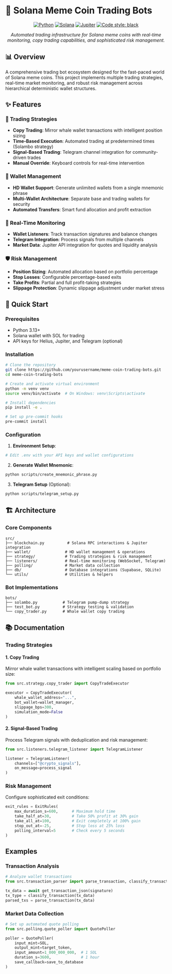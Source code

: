# 🚀 Solana Meme Coin Trading Bots

<div align="center">

[![Python](https://img.shields.io/badge/Python-3.13+-3776ab?style=for-the-badge&logo=python&logoColor=white)](https://python.org)
[![Solana](https://img.shields.io/badge/Solana-9945ff?style=for-the-badge&logo=solana&logoColor=white)](https://solana.com)
[![Jupiter](https://img.shields.io/badge/Jupiter-00D4AA?style=for-the-badge&logo=data:image/svg+xml;base64,PHN2ZyB3aWR0aD0iMjQiIGhlaWdodD0iMjQiIHZpZXdCb3g9IjAgMCAyNCAyNCIgZmlsbD0ibm9uZSIgeG1sbnM9Imh0dHA6Ly93d3cudzMub3JnLzIwMDAvc3ZnIj48cGF0aCBkPSJNMTIgMjJDMTcuNTIyOCAyMiAyMiAxNy41MjI4IDIyIDEyQzIyIDYuNDc3MTUgMTcuNTIyOCAyIDEyIDJDNi40NzcxNSAyIDIgNi40NzcxNSAyIDEyQzIgMTcuNTIyOCA2LjQ3NzE1IDIyIDEyIDIyWiIgZmlsbD0iIzAwRDRBQSIvPjwvc3ZnPg==)](https://jup.ag)
[![Code style: black](https://img.shields.io/badge/code%20style-black-000000.svg?style=for-the-badge)](https://github.com/psf/black)

*Automated trading infrastructure for Solana meme coins with real-time monitoring, copy trading capabilities, and sophisticated risk management.*

</div>

## 📊 Overview

A comprehensive trading bot ecosystem designed for the fast-paced world of Solana meme coins. This project implements multiple trading strategies, real-time market monitoring, and robust risk management across hierarchical deterministic wallet structures.



## ✨ Features

### 🤖 Trading Strategies
- **Copy Trading**: Mirror whale wallet transactions with intelligent position sizing
- **Time-Based Execution**: Automated trading at predetermined times (Solambo strategy)
- **Signal-Based Trading**: Telegram channel integration for community-driven trades
- **Manual Override**: Keyboard controls for real-time intervention

### 🔐 Wallet Management
- **HD Wallet Support**: Generate unlimited wallets from a single mnemonic phrase
- **Multi-Wallet Architecture**: Separate base and trading wallets for security
- **Automated Transfers**: Smart fund allocation and profit extraction

### 📡 Real-Time Monitoring
- **Wallet Listeners**: Track transaction signatures and balance changes
- **Telegram Integration**: Process signals from multiple channels
- **Market Data**: Jupiter API integration for quotes and liquidity analysis

### 🛡️ Risk Management
- **Position Sizing**: Automated allocation based on portfolio percentage
- **Stop Losses**: Configurable percentage-based exits
- **Take Profits**: Partial and full profit-taking strategies
- **Slippage Protection**: Dynamic slippage adjustment under market stress

## 🚀 Quick Start

### Prerequisites

- Python 3.13+
- Solana wallet with SOL for trading
- API keys for Helius, Jupiter, and Telegram (optional)

### Installation

```bash
# Clone the repository
git clone https://github.com/yourusername/meme-coin-trading-bots.git
cd meme-coin-trading-bots

# Create and activate virtual environment
python -m venv venv
source venv/bin/activate  # On Windows: venv\Scripts\activate

# Install dependencies
pip install -e .

# Set up pre-commit hooks
pre-commit install
```

### Configuration

1. **Environment Setup**:
```bash
# Edit .env with your API keys and wallet configurations
```

2. **Generate Wallet Mnemonic**:
```bash
python scripts/create_mnemonic_phrase.py
```

3. **Telegram Setup** (Optional):
```bash
python scripts/telegram_setup.py
```


## 🏗️ Architecture

### Core Components

```
src/
├── blockchain.py          # Solana RPC interactions & Jupiter integration
├── wallet/               # HD wallet management & operations
├── strategy/             # Trading strategies & risk management
├── listeners/            # Real-time monitoring (WebSocket, Telegram)
├── polling/              # Market data collection
├── db/                   # Database integrations (Supabase, SQLite)
└── utils/                # Utilities & helpers
```

### Bot Implementations

```
bots/
├── solambo.py           # Telegram pump-dump strategy
├── test_bot.py          # Strategy testing & validation
└── copy_trader.py       # Whale wallet copy trading
```




## 📚 Documentation

### Trading Strategies

#### 1. Copy Trading
Mirror whale wallet transactions with intelligent scaling based on portfolio size:

```python
from src.strategy.copy_trader import CopyTradeExecutor

executor = CopyTradeExecutor(
    whale_wallet_address="...",
    bot_wallet=wallet_manager,
    slippage_bps=300,
    simulation_mode=False
)
```

#### 2. Signal-Based Trading
Process Telegram signals with deduplication and risk management:

```python
from src.listeners.telegram_listener import TelegramListener

listener = TelegramListener(
    channels=["@crypto_signals"],
    on_message=process_signal
)
```

### Risk Management
Configure sophisticated exit conditions:

```python
exit_rules = ExitRules(
    max_duration_s=600,      # Maximum hold time
    take_half_at=30,         # Take 50% profit at 30% gain
    take_all_at=100,         # Exit completely at 100% gain
    stop_out_at=-25,         # Stop loss at 25% loss
    polling_interval=5       # Check every 5 seconds
)
```

## Examples


### Transaction Analysis
```python
# Analyze wallet transactions
from src.transaction_parser import parse_transaction, classify_transaction

tx_data = await get_transaction_json(signature)
tx_type = classify_transaction(tx_data)
parsed_txs = parse_transaction(tx_data)
```

### Market Data Collection
```python
# Set up automated quote polling
from src.polling.quote_poller import QuotePoller

poller = QuotePoller(
    input_mint=SOL,
    output_mint=target_token,
    input_amount=1_000_000_000,  # 1 SOL
    duration_s=3600,             # 1 hour
    save_callback=save_to_database
)
```

